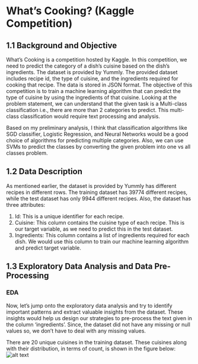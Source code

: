 # What’s Cooking? (Kaggle Competition)

## 1.1	Background and Objective
What’s Cooking is a competition hosted by Kaggle. In this competition, we need to predict the category of a dish’s cuisine based on the dish’s ingredients. The dataset is provided by Yummly. The provided dataset includes recipe id, the type of cuisine, and the ingredients required for cooking that recipe. The data is stored in JSON format. The objective of this competition is to train a machine learning algorithm that can predict the type of cuisine by using the ingredients of that cuisine. Looking at the problem statement, we can understand that the given task is a Multi-class classification i.e., there are more than 2 categories to predict. This multi-class classification would require text processing and analysis.

Based on my preliminary analysis, I think that classification algorithms like SGD classifier, Logistic Regression, and Neural Networks would be a good choice of algorithms for predicting multiple categories. Also, we can use SVMs to predict the classes by converting the given problem into one vs all classes problem.


## 1.2	Data Description
As mentioned earlier, the dataset is provided by Yummly has different recipes in different rows. The training dataset has 39774 different recipes, while the test dataset has only 9944 different recipes. Also, the dataset has three attributes:
1. Id: This is a unique identifier for each recipe.
2. Cuisine: This column contains the cuisine type of each recipe. This is our target variable, as we need to predict this in the test dataset.
3. Ingredients: This column contains a list of ingredients required for each dish. We would use this column to train our machine learning algorithm and predict target variable.


## 1.3	Exploratory Data Analysis and Data Pre-Processing

### EDA
Now, let’s jump onto the exploratory data analysis and try to identify important patterns and extract valuable insights from the dataset. These insights would help us design our strategies to pre-process the text given in the column ‘ingredients’. Since, the dataset did not have any missing or null values so, we don’t have to deal with any missing values.

There are 20 unique cuisines in the training dataset. These cuisines along with their distribution, in terms of count, is shown in the figure below:
![alt text](Cuisine_Distribution.png)
